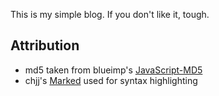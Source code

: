 This is my simple blog. If you don't like it, tough.


Attribution
-----------

- md5 taken from blueimp's [JavaScript-MD5](https://github.com/blueimp/JavaScript-MD5/blob/master/js/md5.min.js)
- chjj's [Marked](https://github.com/chjj/marked) used for syntax highlighting
